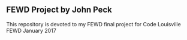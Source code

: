 ## FEWD Project by John Peck

This repository is devoted to my FEWD final project for Code Louisville FEWD January 2017
